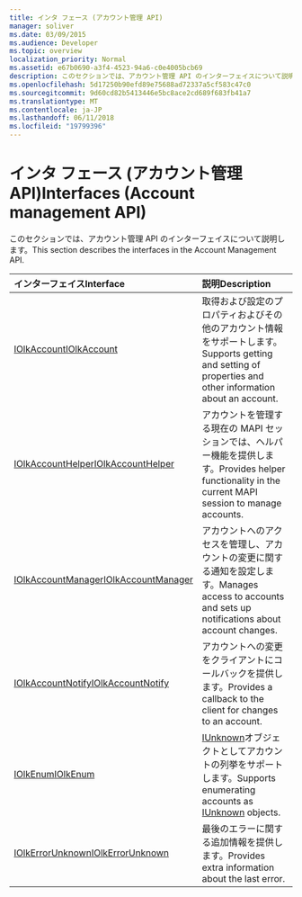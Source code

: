 ```yaml
---
title: インタ フェース (アカウント管理 API)
manager: soliver
ms.date: 03/09/2015
ms.audience: Developer
ms.topic: overview
localization_priority: Normal
ms.assetid: e67b0690-a3f4-4523-94a6-c0e4005bcb69
description: このセクションでは、アカウント管理 API のインターフェイスについて説明します。
ms.openlocfilehash: 5d17250b90efd89e75688ad72337a5cf583c47c0
ms.sourcegitcommit: 9d60cd82b5413446e5bc8ace2cd689f683fb41a7
ms.translationtype: MT
ms.contentlocale: ja-JP
ms.lasthandoff: 06/11/2018
ms.locfileid: "19799396"
---
```

# <a name="interfaces-account-management-api"></a><span data-ttu-id="1bcbd-103">インタ フェース (アカウント管理 API)</span><span class="sxs-lookup"><span data-stu-id="1bcbd-103">Interfaces (Account management API)</span></span>

<span data-ttu-id="1bcbd-104">このセクションでは、アカウント管理 API のインターフェイスについて説明します。</span><span class="sxs-lookup"><span data-stu-id="1bcbd-104">This section describes the interfaces in the Account Management API.</span></span>
  
|<span data-ttu-id="1bcbd-105">**インターフェイス**</span><span class="sxs-lookup"><span data-stu-id="1bcbd-105">**Interface**</span></span>|<span data-ttu-id="1bcbd-106">**説明**</span><span class="sxs-lookup"><span data-stu-id="1bcbd-106">**Description**</span></span>|
|:-----|:-----|
|[<span data-ttu-id="1bcbd-107">IOlkAccount</span><span class="sxs-lookup"><span data-stu-id="1bcbd-107">IOlkAccount</span></span>](iolkaccount.md) <br/> |<span data-ttu-id="1bcbd-108">取得および設定のプロパティおよびその他のアカウント情報をサポートします。</span><span class="sxs-lookup"><span data-stu-id="1bcbd-108">Supports getting and setting of properties and other information about an account.</span></span>  <br/> |
|[<span data-ttu-id="1bcbd-109">IOlkAccountHelper</span><span class="sxs-lookup"><span data-stu-id="1bcbd-109">IOlkAccountHelper</span></span>](iolkaccounthelper.md) <br/> |<span data-ttu-id="1bcbd-110">アカウントを管理する現在の MAPI セッションでは、ヘルパー機能を提供します。</span><span class="sxs-lookup"><span data-stu-id="1bcbd-110">Provides helper functionality in the current MAPI session to manage accounts.</span></span>  <br/> |
|[<span data-ttu-id="1bcbd-111">IOlkAccountManager</span><span class="sxs-lookup"><span data-stu-id="1bcbd-111">IOlkAccountManager</span></span>](iolkaccountmanager.md) <br/> |<span data-ttu-id="1bcbd-112">アカウントへのアクセスを管理し、アカウントの変更に関する通知を設定します。</span><span class="sxs-lookup"><span data-stu-id="1bcbd-112">Manages access to accounts and sets up notifications about account changes.</span></span>  <br/> |
|[<span data-ttu-id="1bcbd-113">IOlkAccountNotify</span><span class="sxs-lookup"><span data-stu-id="1bcbd-113">IOlkAccountNotify</span></span>](iolkaccountnotify.md) <br/> |<span data-ttu-id="1bcbd-114">アカウントへの変更をクライアントにコールバックを提供します。</span><span class="sxs-lookup"><span data-stu-id="1bcbd-114">Provides a callback to the client for changes to an account.</span></span>  <br/> |
|[<span data-ttu-id="1bcbd-115">IOlkEnum</span><span class="sxs-lookup"><span data-stu-id="1bcbd-115">IOlkEnum</span></span>](iolkenum.md) <br/> |<span data-ttu-id="1bcbd-116">[IUnknown](http://msdn.microsoft.com/library/com.iunknown%28Office.15%29.aspx)オブジェクトとしてアカウントの列挙をサポートします。</span><span class="sxs-lookup"><span data-stu-id="1bcbd-116">Supports enumerating accounts as [IUnknown](http://msdn.microsoft.com/library/com.iunknown%28Office.15%29.aspx) objects.</span></span>  <br/> |
|[<span data-ttu-id="1bcbd-117">IOlkErrorUnknown</span><span class="sxs-lookup"><span data-stu-id="1bcbd-117">IOlkErrorUnknown</span></span>](iolkerrorunknown.md) <br/> |<span data-ttu-id="1bcbd-118">最後のエラーに関する追加情報を提供します。</span><span class="sxs-lookup"><span data-stu-id="1bcbd-118">Provides extra information about the last error.</span></span>  <br/> |
   


